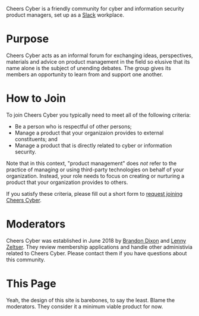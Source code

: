 Cheers Cyber is a friendly community for cyber and information security product managers, set up as a [Slack](https://slack.com/) workplace.

# Purpose

Cheers Cyber acts as an informal forum for exchanging ideas, perspectives, materials and advice on product management in the field so elusive that its name alone is the subject of unending debates. The group gives its members an opportunity to learn from and support one another.

# How to Join

To join Cheers Cyber you typically need to meet all of the following criteria:

* Be a person who is respectful of other persons;
* Manage a product that your organizaion provides to external constituents; and
* Manage a product that is directly related to cyber or information security.

Note that in this context, "product management" does _not_ refer to the practice of managing or using third-party technologies on behalf of your organization. Instead, your role needs to focus on creating or nurturing a product that your organization provides to others.

If you satisfy these criteria, please fill out a short form to [request joining Cheers Cyber](https://docs.google.com/forms/d/e/1FAIpQLSfYCoyYG1jf2YyijWFVWC5b0IExt6OuLQtj0Bb2vKhNvsybxw/viewform?usp=sf_link).

# Moderators

Cheers Cyber was established in June 2018 by [Brandon Dixon](https://www.linkedin.com/in/brandonsdixon/) and [Lenny Zeltser](https://www.linkedin.com/in/lennyzeltser/). They review membership applications and handle other administivia related to Cheers Cyber. Please contact them if you have questions about this community.

# This Page

Yeah, the design of this site is barebones, to say the least. Blame the moderators. They consider it a minimum viable product for now.
